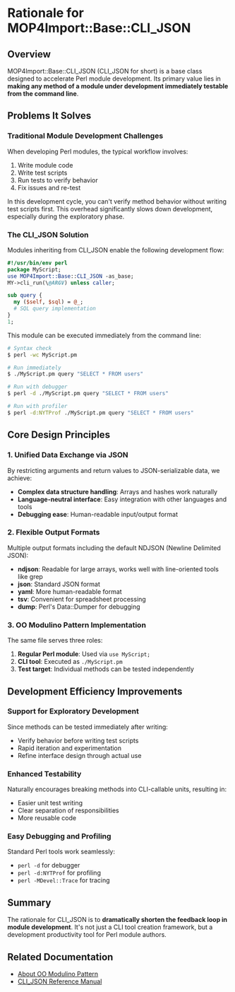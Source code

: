 # Rationale for MOP4Import::Base::CLI_JSON

## Overview

MOP4Import::Base::CLI_JSON (CLI_JSON for short) is a base class designed to accelerate Perl module development. Its primary value lies in **making any method of a module under development immediately testable from the command line**.

## Problems It Solves

### Traditional Module Development Challenges

When developing Perl modules, the typical workflow involves:

1. Write module code
2. Write test scripts
3. Run tests to verify behavior
4. Fix issues and re-test

In this development cycle, you can't verify method behavior without writing test scripts first. This overhead significantly slows down development, especially during the exploratory phase.

### The CLI_JSON Solution

Modules inheriting from CLI_JSON enable the following development flow:

```perl
#!/usr/bin/env perl
package MyScript;
use MOP4Import::Base::CLI_JSON -as_base;
MY->cli_run(\@ARGV) unless caller;

sub query {
  my ($self, $sql) = @_;
  # SQL query implementation
}
1;
```

This module can be executed immediately from the command line:

```bash
# Syntax check
$ perl -wc MyScript.pm

# Run immediately
$ ./MyScript.pm query "SELECT * FROM users"

# Run with debugger
$ perl -d ./MyScript.pm query "SELECT * FROM users"

# Run with profiler
$ perl -d:NYTProf ./MyScript.pm query "SELECT * FROM users"
```

## Core Design Principles

### 1. Unified Data Exchange via JSON

By restricting arguments and return values to JSON-serializable data, we achieve:

- **Complex data structure handling**: Arrays and hashes work naturally
- **Language-neutral interface**: Easy integration with other languages and tools
- **Debugging ease**: Human-readable input/output format

### 2. Flexible Output Formats

Multiple output formats including the default NDJSON (Newline Delimited JSON):

- **ndjson**: Readable for large arrays, works well with line-oriented tools like grep
- **json**: Standard JSON format
- **yaml**: More human-readable format
- **tsv**: Convenient for spreadsheet processing
- **dump**: Perl's Data::Dumper for debugging

### 3. OO Modulino Pattern Implementation

The same file serves three roles:

1. **Regular Perl module**: Used via `use MyScript;`
2. **CLI tool**: Executed as `./MyScript.pm`
3. **Test target**: Individual methods can be tested independently

## Development Efficiency Improvements

### Support for Exploratory Development

Since methods can be tested immediately after writing:

- Verify behavior before writing test scripts
- Rapid iteration and experimentation
- Refine interface design through actual use

### Enhanced Testability

Naturally encourages breaking methods into CLI-callable units, resulting in:

- Easier unit test writing
- Clear separation of responsibilities
- More reusable code

### Easy Debugging and Profiling

Standard Perl tools work seamlessly:

- `perl -d` for debugger
- `perl -d:NYTProf` for profiling
- `perl -MDevel::Trace` for tracing

## Summary

The rationale for CLI_JSON is to **dramatically shorten the feedback loop in module development**. It's not just a CLI tool creation framework, but a development productivity tool for Perl module authors.

## Related Documentation

- [About OO Modulino Pattern](./OO_Modulino.md)
- [CLI_JSON Reference Manual](../Base/CLI_JSON.pod)